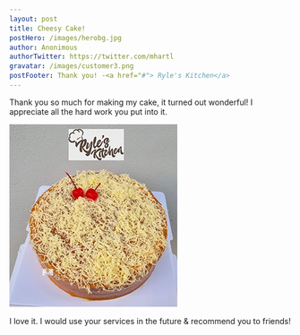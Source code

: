 ```yaml
---
layout: post
title: Cheesy Cake!
postHero: /images/herobg.jpg
author: Anonimous
authorTwitter: https://twitter.com/mhartl
gravatar: /images/customer3.png
postFooter: Thank you! -<a href="#"> Ryle's Kitchen</a>
---
```



Thank you so much for making my cake, it turned out wonderful!
I appreciate all the hard work you put into it. 

<img class="pull-left" src="/images/cakeT-220729-a.png" alt="cheesy cake image">

I love it. I would use your services in the future &
recommend you to friends!
